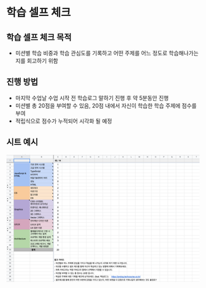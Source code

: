 # 학습 셀프 체크
## 학습 셀프 체크 목적
- 미션별 학습 비중과 학습 관심도를 기록하고 어떤 주제를 어느 정도로 학습해나가는지를 회고하기 위함

## 진행 방법
- 마지막 수업날 수업 시작 전 학습로그 말하기 진행 후 약 5분동안 진행
- 미션별 총 20점을 부여할 수 있음, 20점 내에서 자신이 학습한 학습 주제에 점수를 부여
- 적립식으로 점수가 누적되어 시각화 될 예정

## 시트 예시
![img.png](images/img.png)